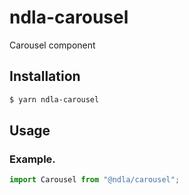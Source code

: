 # ndla-carousel

Carousel component

## Installation

```sh
$ yarn ndla-carousel
```

## Usage

### Example.

```js
import Carousel from "@ndla/carousel";
```
